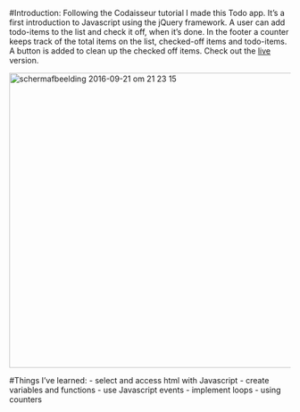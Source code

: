 #Introduction:
Following the Codaisseur tutorial I made this Todo app. It’s a first introduction to Javascript using the jQuery framework. A user can add todo-items to the list and check it off, when it’s done. In the footer a counter keeps track of the total items on the list, checked-off items and todo-items. A button is added to clean up the checked off items. Check out the [live](http://todoapp-js.bitballoon.com/) version.

<img width="528" alt="schermafbeelding 2016-09-21 om 21 23 15" src="https://cloud.githubusercontent.com/assets/19530739/18725742/c2dfd8d0-8041-11e6-83e2-0223ccc07703.png">

#Things I’ve learned:
	- select and access html with Javascript
	- create variables and functions
	- use Javascript events
	- implement loops
	- using counters
